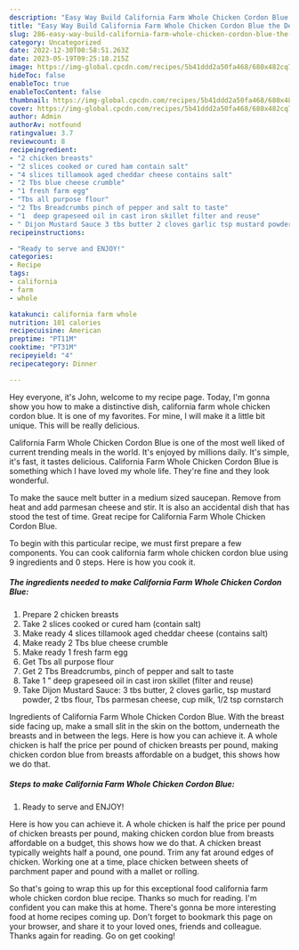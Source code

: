 ```yaml
---
description: "Easy Way Build California Farm Whole Chicken Cordon Blue the Delicious"
title: "Easy Way Build California Farm Whole Chicken Cordon Blue the Delicious"
slug: 286-easy-way-build-california-farm-whole-chicken-cordon-blue-the-delicious
category: Uncategorized
date: 2022-12-30T00:58:51.263Z
date: 2023-05-19T09:25:18.215Z
image: https://img-global.cpcdn.com/recipes/5b41ddd2a50fa468/680x482cq70/california-farm-whole-chicken-cordon-blue-recipe-main-photo.jpg
hideToc: false
enableToc: true
enableTocContent: false
thumbnail: https://img-global.cpcdn.com/recipes/5b41ddd2a50fa468/680x482cq70/california-farm-whole-chicken-cordon-blue-recipe-main-photo.jpg
cover: https://img-global.cpcdn.com/recipes/5b41ddd2a50fa468/680x482cq70/california-farm-whole-chicken-cordon-blue-recipe-main-photo.jpg
author: Admin
authorAv: notfound
ratingvalue: 3.7
reviewcount: 8
recipeingredient:
- "2 chicken breasts"
- "2 slices cooked or cured ham contain salt"
- "4 slices tillamook aged cheddar cheese contains salt"
- "2 Tbs blue cheese crumble"
- "1 fresh farm egg"
- "Tbs all purpose flour"
- "2 Tbs Breadcrumbs pinch of pepper and salt to taste"
- "1  deep grapeseed oil in cast iron skillet filter and reuse"
- " Dijon Mustard Sauce 3 tbs butter 2 cloves garlic tsp mustard powder 2 tbs flour Tbs parmesan cheese cup milk 12 tsp cornstarch"
recipeinstructions:

- "Ready to serve and ENJOY!"
categories:
- Recipe
tags:
- california
- farm
- whole

katakunci: california farm whole 
nutrition: 101 calories
recipecuisine: American
preptime: "PT11M"
cooktime: "PT31M"
recipeyield: "4"
recipecategory: Dinner

---
```



Hey everyone, it's John, welcome to my recipe page. Today, I'm gonna show you how to make a distinctive dish, california farm whole chicken cordon blue. It is one of my favorites. For mine, I will make it a little bit unique. This will be really delicious.

California Farm Whole Chicken Cordon Blue is one of the most well liked of current trending meals in the world. It's enjoyed by millions daily. It's simple, it's fast, it tastes delicious. California Farm Whole Chicken Cordon Blue is something which I have loved my whole life. They're fine and they look wonderful.

To make the sauce melt butter in a medium sized saucepan. Remove from heat and add parmesan cheese and stir. It is also an accidental dish that has stood the test of time. Great recipe for California Farm Whole Chicken Cordon Blue.


To begin with this particular recipe, we must first prepare a few components. You can cook california farm whole chicken cordon blue using 9 ingredients and 0 steps. Here is how you cook it.

<!--inarticleads1-->

##### The ingredients needed to make California Farm Whole Chicken Cordon Blue:

1. Prepare 2 chicken breasts
1. Take 2 slices cooked or cured ham (contain salt)
1. Make ready 4 slices tillamook aged cheddar cheese (contains salt)
1. Make ready 2 Tbs blue cheese crumble
1. Make ready 1 fresh farm egg
1. Get Tbs all purpose flour
1. Get 2 Tbs Breadcrumbs, pinch of pepper and salt to taste
1. Take 1 ” deep grapeseed oil in cast iron skillet (filter and reuse)
1. Take  Dijon Mustard Sauce: 3 tbs butter, 2 cloves garlic, tsp mustard powder, 2 tbs flour, Tbs parmesan cheese, cup milk, 1/2 tsp cornstarch


Ingredients of California Farm Whole Chicken Cordon Blue. With the breast side facing up, make a small slit in the skin on the bottom, underneath the breasts and in between the legs. Here is how you can achieve it. A whole chicken is half the price per pound of chicken breasts per pound, making chicken cordon blue from breasts affordable on a budget, this shows how we do that. 

<!--inarticleads2-->

##### Steps to make California Farm Whole Chicken Cordon Blue:


1. Ready to serve and ENJOY!

Here is how you can achieve it. A whole chicken is half the price per pound of chicken breasts per pound, making chicken cordon blue from breasts affordable on a budget, this shows how we do that. A chicken breast typically weights half a pound, one pound. Trim any fat around edges of chicken. Working one at a time, place chicken between sheets of parchment paper and pound with a mallet or rolling. 

So that's going to wrap this up for this exceptional food california farm whole chicken cordon blue recipe. Thanks so much for reading. I'm confident you can make this at home. There's gonna be more interesting food at home recipes coming up. Don't forget to bookmark this page on your browser, and share it to your loved ones, friends and colleague. Thanks again for reading. Go on get cooking!
